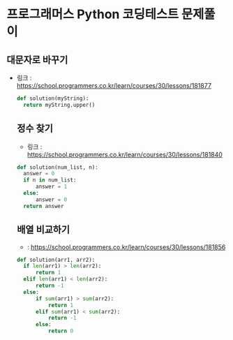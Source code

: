 # 프로그래머스 Python 코딩테스트 문제풀이


## 대문자로 바꾸기
- 링크 : https://school.programmers.co.kr/learn/courses/30/lessons/181877
  ```python
  def solution(myString):
    return myString.upper()
  ```


  ## 정수 찾기
  - 링크 : https://school.programmers.co.kr/learn/courses/30/lessons/181840
  ```python
  def solution(num_list, n):
    answer = 0
    if n in num_list:
        answer = 1
    else:
        answer = 0
    return answer
  ```


  ## 배열 비교하기
  - : https://school.programmers.co.kr/learn/courses/30/lessons/181856
  ```python
  def solution(arr1, arr2):
    if len(arr1) > len(arr2):
        return 1
    elif len(arr1) < len(arr2):
        return -1
    else:
        if sum(arr1) > sum(arr2):
            return 1
        elif sum(arr1) < sum(arr2):
            return -1
        else:
            return 0
  ```
